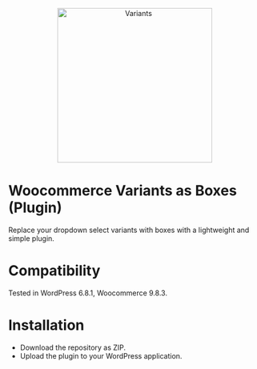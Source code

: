 <p align="center">
  <img width="309" alt="Variants" align="center" src="https://github.com/user-attachments/assets/60519287-1afe-41aa-b7f9-df55661bff97" />
</p>

# Woocommerce Variants as Boxes (Plugin)
Replace your dropdown select variants with boxes with a lightweight and simple plugin.

# Compatibility

Tested in WordPress 6.8.1, Woocommerce 9.8.3.

# Installation
- Download the repository as ZIP.
- Upload the plugin to your WordPress application.
  
